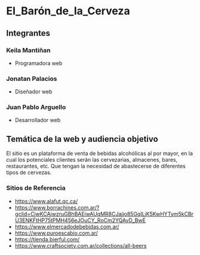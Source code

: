 # El_Barón_de_la_Cerveza

## Integrantes

### Keila Mantiñan
- Programadora web

### Jonatan Palacios 
- Diseñador web

### Juan Pablo Arguello
- Desarrollador web

## Temática de la web y audiencia objetivo
El sitio es un plataforma de venta de bebidas alcohólicas al por mayor, en la cual los potenciales clientes serán las cervezarias, almacenes, bares, restaurantes, etc. Que tengan la necesidad de abastecerse de diferentes tipos de cervezas.

### Sitios de Referencia
- https://www.alafut.qc.ca/
- https://www.borrachines.com.ar/?gclid=CjwKCAjwzruGBhBAEiwAUqMR8CJajjo85GqILjK5KwHYTym5kCBrU3ENKFtHP75tPMH456eJOuCY_RoCm2YQAvD_BwE
- https://www.elmercadodebebidas.com.ar/
- https://www.puroescabio.com.ar/
- https://tienda.bierful.com/
- https://www.craftsociety.com.ar/collections/all-beers
